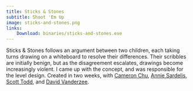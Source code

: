 ```yaml
---
title: Sticks & Stones
subtitle: Shoot 'Em Up
image: sticks-and-stones.png
links:
    Download: binaries/sticks-and-stones.exe
---
```

Sticks & Stones follows an argument between two children, each taking turns drawing on a whiteboard to resolve their differences. Their scribbles are initially benign, but as the disagreement escalates, drawings become increasingly violent. I came up with the concept, and was responsible for the level design. Created in two weeks, with [Cameron Chu](), [Annie Sardelis](//asardelis3.wix.com/portfolio/), [Scott Todd](//scotttodd.github.io/), and [David Vanderzee](mailto:dvanderzee4@gmail.com).

